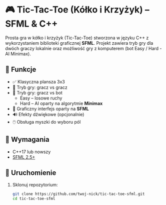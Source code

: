 # 🎮 Tic-Tac-Toe (Kółko i Krzyżyk) – SFML & C++

Prosta gra w kółko i krzyżyk (Tic-Tac-Toe) stworzona w języku C++ z wykorzystaniem biblioteki graficznej **SFML**. Projekt zawiera tryb gry dla dwóch graczy lokalnie oraz możliwość gry z komputerem (bot Easy / Hard - AI Minimax).

## 🧩 Funkcje

- ✅ Klasyczna plansza 3x3
- 👤 Tryb gry: gracz vs gracz
- 🤖 Tryb gry: gracz vs bot
  - Easy – losowe ruchy
  - Hard – AI oparty na algorytmie **Minimax**
- 🎨 Graficzny interfejs oparty na **SFML**
- 🔊 Efekty dźwiękowe (opcjonalnie)
- 🖱️ Obsługa myszki do wyboru pól

## 🔧 Wymagania

- C++17 lub nowszy
- [SFML 2.5+](https://www.sfml-dev.org/download.php)

## 🚀 Uruchomienie

1. Sklonuj repozytorium:

   ```bash
   git clone https://github.com/twoj-nick/tic-tac-toe-sfml.git
   cd tic-tac-toe-sfml

